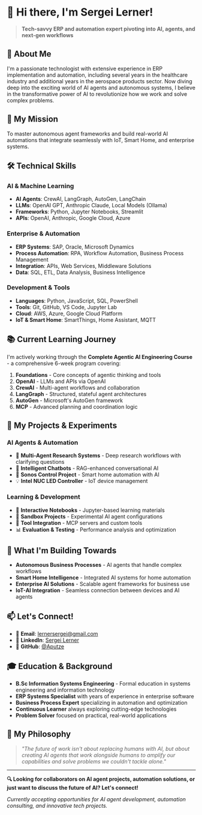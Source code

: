 # 👋 Hi there, I'm Sergei Lerner!

> **Tech-savvy ERP and automation expert pivoting into AI, agents, and next-gen workflows**

## 🚀 **About Me**

I'm a passionate technologist with extensive experience in ERP implementation and automation, including several years in the healthcare industry and additional years in the aerospace products sector. Now diving deep into the exciting world of AI agents and autonomous systems, I believe in the transformative power of AI to revolutionize how we work and solve complex problems.

## 🎯 **My Mission**

To master autonomous agent frameworks and build real-world AI automations that integrate seamlessly with IoT, Smart Home, and enterprise systems.

## 🛠️ **Technical Skills**

### **AI & Machine Learning**
- **AI Agents**: CrewAI, LangGraph, AutoGen, LangChain
- **LLMs**: OpenAI GPT, Anthropic Claude, Local Models (Ollama)
- **Frameworks**: Python, Jupyter Notebooks, Streamlit
- **APIs**: OpenAI, Anthropic, Google Cloud, Azure

### **Enterprise & Automation**
- **ERP Systems**: SAP, Oracle, Microsoft Dynamics
- **Process Automation**: RPA, Workflow Automation, Business Process Management
- **Integration**: APIs, Web Services, Middleware Solutions
- **Data**: SQL, ETL, Data Analysis, Business Intelligence

### **Development & Tools**
- **Languages**: Python, JavaScript, SQL, PowerShell
- **Tools**: Git, GitHub, VS Code, Jupyter Lab
- **Cloud**: AWS, Azure, Google Cloud Platform
- **IoT & Smart Home**: SmartThings, Home Assistant, MQTT

## 📚 **Current Learning Journey**

I'm actively working through the **Complete Agentic AI Engineering Course** - a comprehensive 6-week program covering:

1. **Foundations** - Core concepts of agentic thinking and tools
2. **OpenAI** - LLMs and APIs via OpenAI
3. **CrewAI** - Multi-agent workflows and collaboration
4. **LangGraph** - Structured, stateful agent architectures
5. **AutoGen** - Microsoft's AutoGen framework
6. **MCP** - Advanced planning and coordination logic

## 🔬 **My Projects & Experiments**

### **AI Agents & Automation**
- 🤖 **Multi-Agent Research Systems** - Deep research workflows with clarifying questions
- 💬 **Intelligent Chatbots** - RAG-enhanced conversational AI
- 🎵 **Sonos Control Project** - Smart home automation with AI
- 💡 **Intel NUC LED Controller** - IoT device management

### **Learning & Development**
- 📖 **Interactive Notebooks** - Jupyter-based learning materials
- 🧪 **Sandbox Projects** - Experimental AI agent configurations
- 🔧 **Tool Integration** - MCP servers and custom tools
- 📊 **Evaluation & Testing** - Performance analysis and optimization

## 🌟 **What I'm Building Towards**

- **Autonomous Business Processes** - AI agents that handle complex workflows
- **Smart Home Intelligence** - Integrated AI systems for home automation
- **Enterprise AI Solutions** - Scalable agent frameworks for business use
- **IoT-AI Integration** - Seamless connection between devices and AI agents

## 📫 **Let's Connect!**

- 📧 **Email**: [lernersergei@gmail.com](mailto:lernersergei@gmail.com)
- 💼 **LinkedIn**: [Sergei Lerner](https://www.linkedin.com/in/sergei-lerner-b5757837/)
- 🐙 **GitHub**: [@Aputze](https://github.com/Aputze)

## 🎓 **Education & Background**

- **B.Sc Information Systems Engineering** - Formal education in systems engineering and information technology
- **ERP Systems Specialist** with years of experience in enterprise software
- **Business Process Expert** specializing in automation and optimization
- **Continuous Learner** always exploring cutting-edge technologies
- **Problem Solver** focused on practical, real-world applications

## 💭 **My Philosophy**

> *"The future of work isn't about replacing humans with AI, but about creating AI agents that work alongside humans to amplify our capabilities and solve problems we couldn't tackle alone."*

---

**🔍 Looking for collaborators on AI agent projects, automation solutions, or just want to discuss the future of AI? Let's connect!**

*Currently accepting opportunities for AI agent development, automation consulting, and innovative tech projects.*
